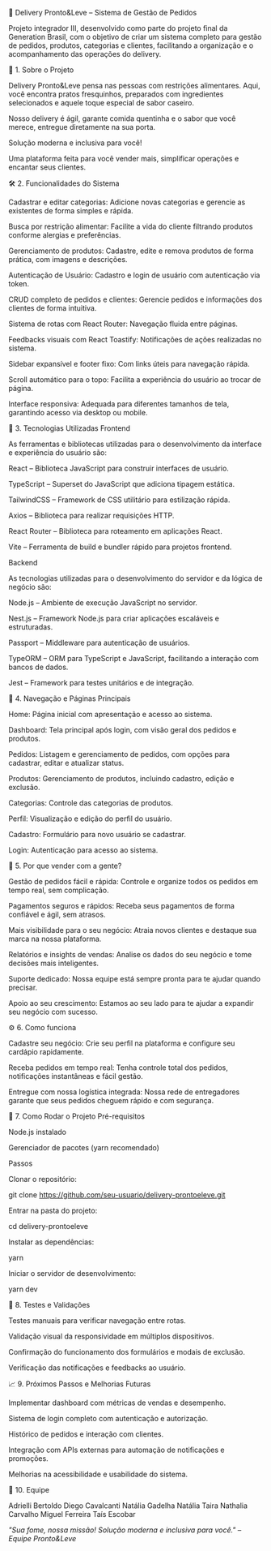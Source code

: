 📇 Delivery Pronto&Leve – Sistema de Gestão de Pedidos

Projeto integrador III, desenvolvido como parte do projeto final da Generation Brasil, com o objetivo de criar um sistema completo para gestão de pedidos, produtos, categorias e clientes, facilitando a organização e o acompanhamento das operações do delivery.

🧾 1. Sobre o Projeto

Delivery Pronto&Leve pensa nas pessoas com restrições alimentares. Aqui, você encontra pratos fresquinhos, preparados com ingredientes selecionados e aquele toque especial de sabor caseiro.

Nosso delivery é ágil, garante comida quentinha e o sabor que você merece, entregue diretamente na sua porta.

Solução moderna e inclusiva para você!

Uma plataforma feita para você vender mais, simplificar operações e encantar seus clientes.

🛠️ 2. Funcionalidades do Sistema

Cadastrar e editar categorias:
Adicione novas categorias e gerencie as existentes de forma simples e rápida.

Busca por restrição alimentar:
Facilite a vida do cliente filtrando produtos conforme alergias e preferências.

Gerenciamento de produtos:
Cadastre, edite e remova produtos de forma prática, com imagens e descrições.

Autenticação de Usuário:
Cadastro e login de usuário com autenticação via token.

CRUD completo de pedidos e clientes:
Gerencie pedidos e informações dos clientes de forma intuitiva.

Sistema de rotas com React Router:
Navegação fluida entre páginas.

Feedbacks visuais com React Toastify:
Notificações de ações realizadas no sistema.

Sidebar expansível e footer fixo:
Com links úteis para navegação rápida.

Scroll automático para o topo:
Facilita a experiência do usuário ao trocar de página.

Interface responsiva:
Adequada para diferentes tamanhos de tela, garantindo acesso via desktop ou mobile.

🧰 3. Tecnologias Utilizadas
Frontend

As ferramentas e bibliotecas utilizadas para o desenvolvimento da interface e experiência do usuário são:

React – Biblioteca JavaScript para construir interfaces de usuário.

TypeScript – Superset do JavaScript que adiciona tipagem estática.

TailwindCSS – Framework de CSS utilitário para estilização rápida.

Axios – Biblioteca para realizar requisições HTTP.

React Router – Biblioteca para roteamento em aplicações React.

Vite – Ferramenta de build e bundler rápido para projetos frontend.

Backend

As tecnologias utilizadas para o desenvolvimento do servidor e da lógica de negócio são:

Node.js – Ambiente de execução JavaScript no servidor.

Nest.js – Framework Node.js para criar aplicações escaláveis e estruturadas.

Passport – Middleware para autenticação de usuários.

TypeORM – ORM para TypeScript e JavaScript, facilitando a interação com bancos de dados.

Jest – Framework para testes unitários e de integração.

🧭 4. Navegação e Páginas Principais

Home: Página inicial com apresentação e acesso ao sistema.

Dashboard: Tela principal após login, com visão geral dos pedidos e produtos.

Pedidos: Listagem e gerenciamento de pedidos, com opções para cadastrar, editar e atualizar status.

Produtos: Gerenciamento de produtos, incluindo cadastro, edição e exclusão.

Categorias: Controle das categorias de produtos.

Perfil: Visualização e edição do perfil do usuário.

Cadastro: Formulário para novo usuário se cadastrar.

Login: Autenticação para acesso ao sistema.

📌 5. Por que vender com a gente?

Gestão de pedidos fácil e rápida:
Controle e organize todos os pedidos em tempo real, sem complicação.

Pagamentos seguros e rápidos:
Receba seus pagamentos de forma confiável e ágil, sem atrasos.

Mais visibilidade para o seu negócio:
Atraia novos clientes e destaque sua marca na nossa plataforma.

Relatórios e insights de vendas:
Analise os dados do seu negócio e tome decisões mais inteligentes.

Suporte dedicado:
Nossa equipe está sempre pronta para te ajudar quando precisar.

Apoio ao seu crescimento:
Estamos ao seu lado para te ajudar a expandir seu negócio com sucesso.

⚙️ 6. Como funciona

Cadastre seu negócio:
Crie seu perfil na plataforma e configure seu cardápio rapidamente.

Receba pedidos em tempo real:
Tenha controle total dos pedidos, notificações instantâneas e fácil gestão.

Entregue com nossa logística integrada:
Nossa rede de entregadores garante que seus pedidos cheguem rápido e com segurança.

🚀 7. Como Rodar o Projeto
Pré-requisitos

Node.js instalado

Gerenciador de pacotes (yarn recomendado)

Passos

Clonar o repositório:

git clone https://github.com/seu-usuario/delivery-prontoeleve.git


Entrar na pasta do projeto:

cd delivery-prontoeleve


Instalar as dependências:

yarn


Iniciar o servidor de desenvolvimento:

yarn dev

🧪 8. Testes e Validações

Testes manuais para verificar navegação entre rotas.

Validação visual da responsividade em múltiplos dispositivos.

Confirmação do funcionamento dos formulários e modais de exclusão.

Verificação das notificações e feedbacks ao usuário.

📈 9. Próximos Passos e Melhorias Futuras

Implementar dashboard com métricas de vendas e desempenho.

Sistema de login completo com autenticação e autorização.

Histórico de pedidos e interação com clientes.

Integração com APIs externas para automação de notificações e promoções.

Melhorias na acessibilidade e usabilidade do sistema.

👥 10. Equipe

Adrielli Bertoldo
Diego Cavalcanti
Natália Gadelha
Natália Taira
Nathalia Carvalho
Miguel Ferreira
Taís Escobar

*"Sua fome, nossa missão! Solução moderna e inclusiva para você." – Equipe Pronto&Leve*
